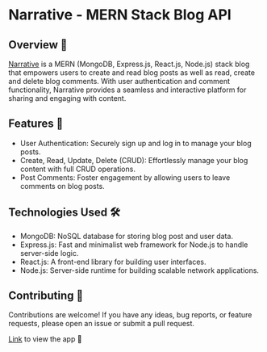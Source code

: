 # Narrative - MERN Stack Blog API
## Overview 📝

[Narrative](https://narrative-blog.onrender.com) is a MERN (MongoDB, Express.js, React.js, Node.js) stack blog that empowers users to create and read blog posts as well as read, create and delete blog comments. With user authentication and comment functionality, Narrative provides a seamless and interactive platform for sharing and engaging with content.

## Features 🚀

- User Authentication: Securely sign up and log in to manage your blog posts.
- Create, Read, Update, Delete (CRUD): Effortlessly manage your blog content with full CRUD operations.
- Post Comments: Foster engagement by allowing users to leave comments on blog posts.

## Technologies Used 🛠️

- MongoDB: NoSQL database for storing blog post and user data.
- Express.js: Fast and minimalist web framework for Node.js to handle server-side logic.
- React.js: A front-end library for building user interfaces.
- Node.js: Server-side runtime for building scalable network applications.

## Contributing 🤝

Contributions are welcome! If you have any ideas, bug reports, or feature requests, please open an issue or submit a pull request.

[Link](https://narrative-blog.onrender.com) to view the app 🚀
